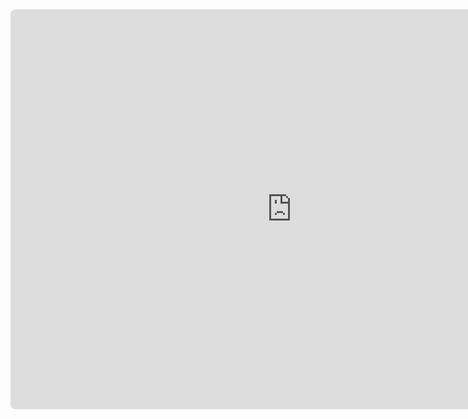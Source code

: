 <div style="margin:auto;">
  <iframe 
    src="https://z2586300277.github.io/threejs-editor/#/editor?sceneName=优雅永不过时" 
    frameborder="0" 
    width="900px" 
    height="640px"
    style=" border-radius: 8px;"
    allowfullscreen>
  </iframe>
</div>